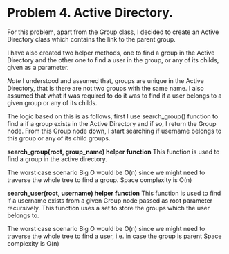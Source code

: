 # Problem 4. Active Directory.

For this problem, apart from the Group class, I decided to create 
an Active Directory class which contains the link to the parent group. 

I have also created two helper methods, one to find a group in the Active
Directory and the other one to find a user in the group, or any of its childs, 
given as a parameter.

_Note_ I understood and assumed that, groups are unique in the Active
Directory, that is there are not two groups with the same name.
I also assumed that what it was required to do it was to find if a user
belongs to a given group or any of its childs.

The logic based on this is as follows, first I use search_group() 
function to find a if a group exists in the Active Directory and if so, 
I return the Group node.
From this Group node down, I start searching if username belongs to this group
or any of its child groups.

**search_group(root, group_name) helper function**
This function is used to find a group in the active directory. 

The worst case scenario Big O would be O(n) since we might need to 
traverse the whole tree to find a group.
Space complexity is O(n)

**search_user(root, username) helper function**
This function is used to find if a username exists from a given Group
 node passed as root parameter recursively.
This function uses a set to store the groups which the user belongs to. 

The worst case scenario Big O would be O(n) since we might need to 
traverse the whole tree to find a user, i.e. in case the group is parent
Space complexity is O(n)

